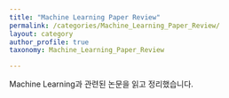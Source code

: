 ```yaml
---
title: "Machine Learning Paper Review"
permalink: /categories/Machine_Learning_Paper_Review/
layout: category
author_profile: true
taxonomy: Machine_Learning_Paper_Review

---
```


Machine Learning과 관련된 논문을 읽고 정리했습니다.
